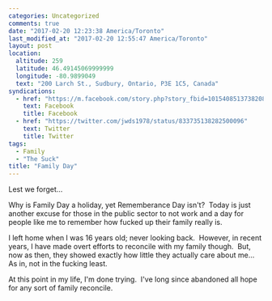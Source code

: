 ```yaml
---
categories: Uncategorized
comments: true
date: "2017-02-20 12:23:38 America/Toronto"
last_modified_at: "2017-02-20 12:55:47 America/Toronto"
layout: post
location:
  altitude: 259
  latitude: 46.49145069999999
  longitude: -80.9899049
  text: "200 Larch St., Sudbury, Ontario, P3E 1C5, Canada"
syndications:
  - href: "https://m.facebook.com/story.php?story_fbid=10154085137382084&id=719142083"
    text: Facebook
    title: Facebook
  - href: "https://twitter.com/jwds1978/status/833735138282500096"
    text: Twitter
    title: Twitter
tags:
  - Family
  - "The Suck"
title: "Family Day"
---
```


Lest we forget&hellip;

Why is Family Day a holiday, yet Rememberance Day isn't?&nbsp; Today is just another excuse for those in the public sector to not work and a day for people
like me to remember how fucked up their family really is.

I left home when I was 16 years old; never looking back.&nbsp; However, in recent years, I have made overt efforts to reconcile with my family though.&nbsp;
But, now as then, they showed exactly how little they actually care about me&hellip;&nbsp; As in, not in the fucking least.

At this point in my life, I'm done trying.&nbsp; I've long since abandoned all hope for any sort of family reconcile.
